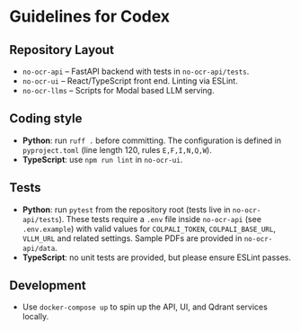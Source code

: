 # Guidelines for Codex

## Repository Layout
- `no-ocr-api` – FastAPI backend with tests in `no-ocr-api/tests`.
- `no-ocr-ui` – React/TypeScript front end. Linting via ESLint.
- `no-ocr-llms` – Scripts for Modal based LLM serving.

## Coding style
- **Python**: run `ruff .` before committing. The configuration is defined in `pyproject.toml` (line length 120, rules `E,F,I,N,Q,W`).
- **TypeScript**: use `npm run lint` in `no-ocr-ui`.

## Tests
- **Python**: run `pytest` from the repository root (tests live in `no-ocr-api/tests`). These tests require a `.env` file inside `no-ocr-api` (see `.env.example`) with valid values for `COLPALI_TOKEN`, `COLPALI_BASE_URL`, `VLLM_URL` and related settings. Sample PDFs are provided in `no-ocr-api/data`.
- **TypeScript**: no unit tests are provided, but please ensure ESLint passes.

## Development
- Use `docker-compose up` to spin up the API, UI, and Qdrant services locally.
